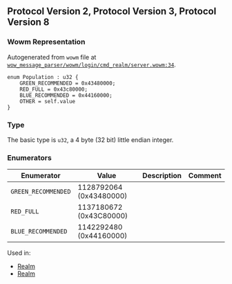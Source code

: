 ## Protocol Version 2, Protocol Version 3, Protocol Version 8

### Wowm Representation

Autogenerated from `wowm` file at [`wow_message_parser/wowm/login/cmd_realm/server.wowm:34`](https://github.com/gtker/wow_messages/tree/main/wow_message_parser/wowm/login/cmd_realm/server.wowm#L34).

```rust,ignore
enum Population : u32 {
    GREEN_RECOMMENDED = 0x43480000;
    RED_FULL = 0x43c80000;
    BLUE_RECOMMENDED = 0x44160000;
    OTHER = self.value
}
```
### Type
The basic type is `u32`, a 4 byte (32 bit) little endian integer.
### Enumerators
| Enumerator | Value  | Description | Comment |
| --------- | -------- | ----------- | ------- |
| `GREEN_RECOMMENDED` | 1128792064 (0x43480000) |  |  |
| `RED_FULL` | 1137180672 (0x43C80000) |  |  |
| `BLUE_RECOMMENDED` | 1142292480 (0x44160000) |  |  |

Used in:
* [Realm](realm.md)
* [Realm](realm.md)
